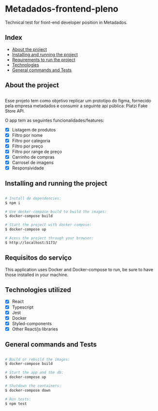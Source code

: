 # Metadados-frontend-pleno

Technical test for front-end developer position in Metadados.

## Index

- <a href="#-about">About the project</a>
- <a href="#-install">Installing and running the project</a>
- <a href="#-requirements">Requirements to run the project</a>
- <a href="#-tech">Technologies</a>
- <a href="#-commands">General commands and Tests</a>

## <h2 id=#-about>About the project<h2>

Esse projeto tem como objetivo replicar um prototipo do figma, fornecido pela empresa metadados
e consumir a seguinte api pública: Platzi Fake Store API.

O app tem as seguintes funcionalidades/features:

- [x] Listagem de produtos
- [x] Filtro por nome
- [x] Filtro por categoria
- [x] Filtro por preço
- [x] Filtro por range de preço
- [x] Carrinho de compras
- [x] Carrosel de imagens
- [x] Responsividade

## <h2 id=#-install>Installing and running the project<h2>

```bash
# Install de dependencies:
$ npm i

# Use docker-compose build to build the images:
$ docker-compose build

# Start the project with docker compose:
$ docker-compose up

# Acess the project through your browser:
$ http://localhost:5173/

```

## <h2 id="-requirements">Requisitos do serviço</h2>

This application uses Docker and Docker-compose to run, be sure to have those installed in your machine.

## <h2 id="-tech">Technologies utilized</h2>

- [x] React
- [x] Typescript
- [x] Jest
- [x] Docker
- [x] Styled-components
- [x] Other React/js libraries

## <h2 id=#-commands>General commands and Tests<h2>

```bash
# Build or rebuild the images:
$ docker-compose build

# Start the app and the db:
$ docker-compose up

# Shutdown the containers:
$ docker-compose down

# Run tests:
$ npm test
```
